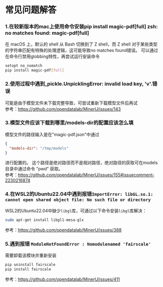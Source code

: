 # 常见问题解答

### 1.在较新版本的mac上使用命令安装pip install magic-pdf[full] zsh: no matches found: magic-pdf[full]

在 macOS 上，默认的 shell 从 Bash 切换到了 Z shell，而 Z shell 对于某些类型的字符串匹配有特殊的处理逻辑，这可能导致no matches found错误。
可以通过在命令行禁用globbing特性，再尝试运行安装命令
```bash
setopt no_nomatch
pip install magic-pdf[full]
```

### 2.使用过程中遇到_pickle.UnpicklingError: invalid load key, 'v'.错误

可能是由于模型文件未下载完整导致，可尝试重新下载模型文件后再试  
参考：https://github.com/opendatalab/MinerU/issues/143

### 3.模型文件应该下载到哪里/models-dir的配置应该怎么填

模型文件的路径输入是在"magic-pdf.json"中通过
```json
{
  "models-dir": "/tmp/models"
}
```
进行配置的。
这个路径是绝对路径而不是相对路径，绝对路径的获取可在models目录中通过命令 "pwd" 获取。  
参考：https://github.com/opendatalab/MinerU/issues/155#issuecomment-2230216874

### 4.在WSL2的Ubuntu22.04中遇到报错`ImportError: libGL.so.1: cannot open shared object file: No such file or directory`

WSL2的Ubuntu22.04中缺少`libgl`库，可通过以下命令安装`libgl`库解决：
```bash
sudo apt-get install libgl1-mesa-glx
```
参考：https://github.com/opendatalab/MinerU/issues/388

### 5.遇到报错 `ModuleNotFoundError : Nomodulenamed 'fairscale'`
需要卸载该模块并重新安装
```bash
pip uninstall fairscale
pip install fairscale
```
参考：https://github.com/opendatalab/MinerU/issues/411
